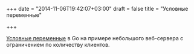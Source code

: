 +++
date = "2014-11-06T19:42:07+03:00"
draft = false
title = "Условные переменные"

+++

<p><a href="http://openmymind.net/Condition-Variables/">Условные переменные</a> в Go на примере небольшого веб-сервера с ограничением по количеству клиентов.</p>

